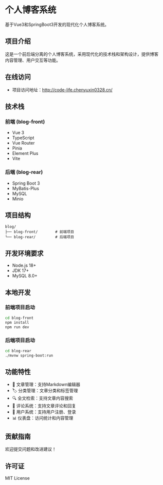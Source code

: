 # 个人博客系统

基于Vue3和SpringBoot3开发的现代化个人博客系统。

## 项目介绍

这是一个前后端分离的个人博客系统，采用现代化的技术栈和架构设计，提供博客内容管理、用户交互等功能。

## 在线访问

- 项目访问地址：http://code-life.chenyuxin0328.cn/
  
## 技术栈

### 前端 (blog-front)
- Vue 3
- TypeScript
- Vue Router
- Pinia
- Element Plus
- Vite

### 后端 (blog-rear)
- Spring Boot 3
- MyBatis-Plus
- MySQL
- Minio

## 项目结构

```
blog/
├── blog-front/        # 前端项目
└── blog-rear/         # 后端项目
```

## 开发环境要求
- Node.js 18+
- JDK 17+
- MySQL 8.0+


## 本地开发

### 前端项目启动
```bash
cd blog-front
npm install
npm run dev
```

### 后端项目启动
```bash
cd blog-rear
./mvnw spring-boot:run
```

## 功能特性

- 📝 文章管理：支持Markdown编辑器
- 🏷️ 分类管理：文章分类和标签管理
- 🔍 全文检索：支持文章内容搜索
- 💬 评论系统：支持文章评论和回复
- 👤 用户系统：支持用户注册、登录
- 📊 仪表盘：访问统计和内容管理

## 贡献指南

欢迎提交问题和改进建议！

## 许可证

MIT License
